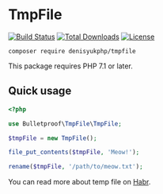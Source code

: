 # TmpFile

[![Build Status](https://travis-ci.org/denisyukphp/tmpfile.svg?branch=master)](https://travis-ci.org/denisyukphp/tmpfile) [![Total Downloads](https://poser.pugx.org/denisyukphp/tmpfile/downloads)](https://packagist.org/packages/denisyukphp/tmpfile) [![License](https://poser.pugx.org/denisyukphp/tmpfile/license)](https://packagist.org/packages/denisyukphp/tmpfile)

```
composer require denisyukphp/tmpfile
```

This package requires PHP 7.1 or later.

## Quick usage

```php
<?php

use Bulletproof\TmpFile\TmpFile;

$tmpFile = new TmpFile();

file_put_contents($tmpFile, 'Meow!');

rename($tmpFile, '/path/to/meow.txt');
```

You can read more about temp file on [Habr](https://habr.com/ru/post/320078/).
